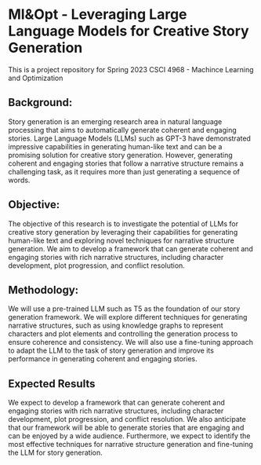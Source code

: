# Ml&Opt - Leveraging Large Language Models for Creative Story Generation

This is a project repository for Spring 2023 CSCI 4968 - Machince Learning and Optimization 
## Background: 

Story generation is an emerging research area in natural language processing that aims to automatically generate coherent and engaging stories. Large Language Models (LLMs) such as GPT-3 have demonstrated impressive capabilities in generating human-like text and can be a promising solution for creative story generation. However, generating coherent and engaging stories that follow a narrative structure remains a challenging task, as it requires more than just generating a sequence of words.

## Objective: 

The objective of this research is to investigate the potential of LLMs for creative story generation by leveraging their capabilities for generating human-like text and exploring novel techniques for narrative structure generation. We aim to develop a framework that can generate coherent and engaging stories with rich narrative structures, including character development, plot progression, and conflict resolution.

## Methodology: 

We will use a pre-trained LLM such as T5 as the foundation of our story generation framework. We will explore different techniques for generating narrative structures, such as using knowledge graphs to represent characters and plot elements and controlling the generation process to ensure coherence and consistency. We will also use a fine-tuning approach to adapt the LLM to the task of story generation and improve its performance in generating coherent and engaging stories.

## Expected Results

We expect to develop a framework that can generate coherent and engaging stories with rich narrative structures, including character development, plot progression, and conflict resolution. We also anticipate that our framework will be able to generate stories that are engaging and can be enjoyed by a wide audience. Furthermore, we expect to identify the most effective techniques for narrative structure generation and fine-tuning the LLM for story generation.
